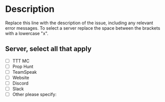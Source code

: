 # Description

Replace this line with the description of the issue, including any relevant error messages. To select a server replace the space between the brackets with a lowercase "x".


## Server, select all that apply

- [ ] TTT MC
- [ ] Prop Hunt
- [ ] TeamSpeak
- [ ] Website
- [ ] Discord
- [ ] Slack
- [ ] Other please specify:
